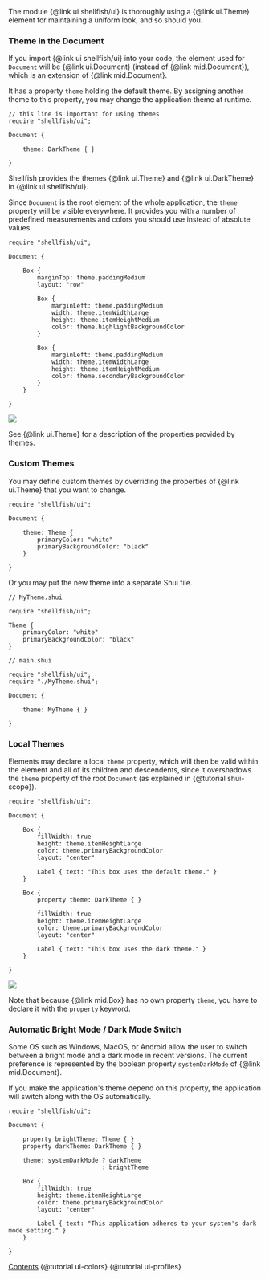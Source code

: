 The module {@link ui shellfish/ui} is thoroughly using a {@link ui.Theme} element for
maintaining a uniform look, and so should you.

### Theme in the Document

If you import {@link ui shellfish/ui} into your code, the element
used for `Document` will be {@link ui.Document} (instead of {@link mid.Document}),
which is an extension of {@link mid.Document}.

It has a property `theme` holding the default theme.
By assigning another theme to this property, you may change the application
theme at runtime.

```
// this line is important for using themes
require "shellfish/ui";

Document {

    theme: DarkTheme { }

}
```

Shellfish provides the themes {@link ui.Theme} and {@link ui.DarkTheme} in
{@link ui shellfish/ui}.

Since `Document` is the root element of the whole application, the `theme` property
will be visible everywhere. It provides you with a number of predefined measurements
and colors you should use instead of absolute values.

```
require "shellfish/ui";

Document {

    Box {
        marginTop: theme.paddingMedium
        layout: "row"

        Box {
            marginLeft: theme.paddingMedium
            width: theme.itemWidthLarge
            height: theme.itemHeightMedium
            color: theme.highlightBackgroundColor
        }

        Box {
            marginLeft: theme.paddingMedium
            width: theme.itemWidthLarge
            height: theme.itemHeightMedium
            color: theme.secondaryBackgroundColor
        }
    }

}
```

![](images/ui-theme-01.png)

See {@link ui.Theme} for a description of the properties provided by themes.


### Custom Themes

You may define custom themes by overriding the properties of {@link ui.Theme}
that you want to change.

```
require "shellfish/ui";

Document {

    theme: Theme {
        primaryColor: "white"
        primaryBackgroundColor: "black"
    }

}
```

Or you may put the new theme into a separate Shui file.

```
// MyTheme.shui

require "shellfish/ui";

Theme {
    primaryColor: "white"
    primaryBackgroundColor: "black"
}
```

```
// main.shui

require "shellfish/ui";
require "./MyTheme.shui";

Document {

    theme: MyTheme { }

}
```

### Local Themes

Elements may declare a local `theme` property, which will then be valid within
the element and all of its children and descendents, since it overshadows the
`theme` property of the root `Document` (as explained in {@tutorial shui-scope}).

```
require "shellfish/ui";

Document {

    Box {
        fillWidth: true
        height: theme.itemHeightLarge
        color: theme.primaryBackgroundColor
        layout: "center"

        Label { text: "This box uses the default theme." }
    }

    Box {
        property theme: DarkTheme { }

        fillWidth: true
        height: theme.itemHeightLarge
        color: theme.primaryBackgroundColor
        layout: "center"

        Label { text: "This box uses the dark theme." }
    }

}
```

![](images/ui-theme-02.png)

Note that because {@link mid.Box} has no own property `theme`, you have to declare it with
the `property` keyword.

### Automatic Bright Mode / Dark Mode Switch

Some OS such as Windows, MacOS, or Android allow the user to switch between
a bright mode and a dark mode in recent versions.
The current preference is represented by the boolean property `systemDarkMode`
of {@link mid.Document}.

If you make the application's theme depend on this property, the application will switch
along with the OS automatically.

```
require "shellfish/ui";

Document {

    property brightTheme: Theme { }
    property darkTheme: DarkTheme { }

    theme: systemDarkMode ? darkTheme
                          : brightTheme

    Box {
        fillWidth: true
        height: theme.itemHeightLarge
        color: theme.primaryBackgroundColor
        layout: "center"

        Label { text: "This application adheres to your system's dark mode setting." }
    }

}
```

<div class="navstrip">
<span class="go-home"><a href="index.html">Contents</a></span>
<span class="go-previous">{@tutorial ui-colors}</span>
<span class="go-next">{@tutorial ui-profiles}</span>
</div>
